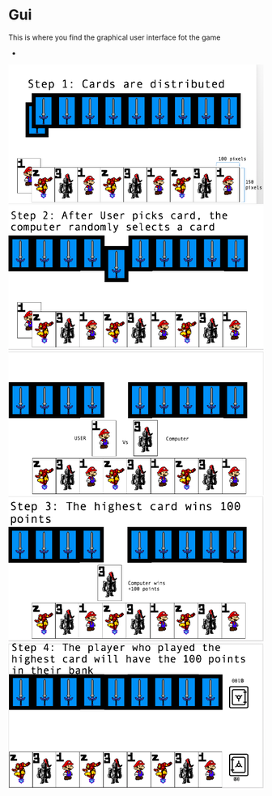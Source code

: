 # Gui
This is where you find the graphical user interface fot the game

-
![Grilik](https://github.com/NarenAnandh/Grilik/blob/master/Gui/Screen%20Shot%202018-02-24%20at%203.01.53%20PM.png)
![Grilik](https://github.com/NarenAnandh/Grilik/blob/master/Gui/Screen%20Shot%202018-02-24%20at%203.01.46%20PM.png)
![Grilik](https://github.com/NarenAnandh/Grilik/blob/master/Gui/Screen%20Shot%202018-02-24%20at%203.01.40%20PM.png)
![Grilik](https://github.com/NarenAnandh/Grilik/blob/master/Gui/Screen%20Shot%202018-02-24%20at%203.01.32%20PM.png)
![Grilik](https://github.com/NarenAnandh/Grilik/blob/master/Gui/Screen%20Shot%202018-02-24%20at%203.01.21%20PM.png)
